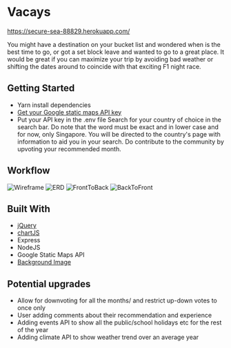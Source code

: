 # Vacays

https://secure-sea-88829.herokuapp.com/

You might have a destination on your bucket list and wondered when is the best time to go, or got a set block leave and wanted to go to a great place. It would  be great if you can maximize your trip by avoiding bad weather or shifting the dates around to coincide with that exciting F1 night race.

## Getting Started

* Yarn install dependencies
* [Get your Google static maps API key](https://developers.google.com/maps/documentation/static-maps/get-api-key)
* Put your API key in the .env file
Search for your country of choice in the search bar. Do note that the word must be exact and in lower case and for now, only Singapore.
You will be directed to the country's page with information to aid you in your search.
Do contribute to the community by upvoting your recommended month.

## Workflow

![Wireframe](http://i.imgur.com/IgqthtVl.jpg?1)
![ERD](http://i.imgur.com/96Fgj3gm.png)
![FrontToBack](http://i.imgur.com/WryPDo0m.png)
![BackToFront](http://i.imgur.com/xkzaQC1m.png)

## Built With

* [jQuery](http://jquery.com/)
* [chartJS](http://chartjs.org)
* Express
* NodeJS
* Google Static Maps API
* [Background Image](http://www.dimitri.co.uk/concepts/concepts-images/storm-coming-clouds-ocean.jpg)

## Potential upgrades

* Allow for downvoting for all the months/ and restrict up-down votes to once only
* User adding comments about their recommendation and experience
* Adding events API to show all the public/school holidays etc for the rest of the year
* Adding climate API to show weather trend over an average year
